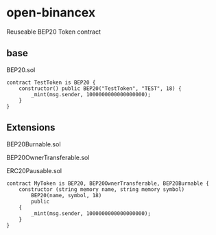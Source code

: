 # open-binancex

Reuseable BEP20 Token contract

## base
BEP20.sol

```solidity
contract TestToken is BEP20 {
    constructor() public BEP20("TestToken", "TEST", 18) {
        _mint(msg.sender, 1000000000000000000);
    }
}
```

## Extensions

BEP20Burnable.sol

BEP20OwnerTransferable.sol

ERC20Pausable.sol


```solidity
contract MyToken is BEP20, BEP20OwnerTransferable, BEP20Burnable {
    constructor (string memory name, string memory symbol)
        BEP20(name, symbol, 18)
        public
    {
        _mint(msg.sender, 1000000000000000000);
    }
}
```